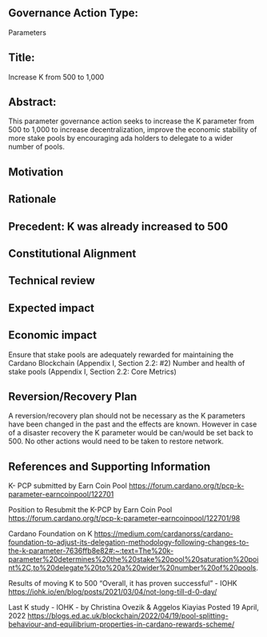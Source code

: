 
## Governance Action Type:
Parameters

## Title:
Increase K from 500 to 1,000

## Abstract:
This parameter governance action seeks to increase the K parameter from 500 to 1,000 to increase decentralization, improve the economic stability of more stake pools by encouraging ada holders to delegate to a wider number of pools.


## Motivation

## Rationale

## Precedent: K was already increased to 500

## Constitutional Alignment

## Technical review

## Expected impact

## Economic impact
Ensure that stake pools are adequately rewarded for maintaining the Cardano Blockchain (Appendix I, Section 2.2: #2) Number and health of stake pools (Appendix I, Section 2.2: Core Metrics)

## Reversion/Recovery Plan
A reversion/recovery plan should not be necessary as the K parameters have been changed in the past and the effects are known. However in case of a disaster recovery the K parameter would be can/would be set back to 500. No other actions would need to be taken to restore network.

## References and Supporting Information

K- PCP submitted by Earn Coin Pool 
https://forum.cardano.org/t/pcp-k-parameter-earncoinpool/122701

Position to Resubmit the K-PCP by Earn Coin Pool
https://forum.cardano.org/t/pcp-k-parameter-earncoinpool/122701/98

Cardano Foundation on K
https://medium.com/cardanorss/cardano-foundation-to-adjust-its-delegation-methodology-following-changes-to-the-k-parameter-7636ffb8e82#:~:text=The%20k-parameter%20determines%20the%20stake%20pool%20saturation%20point%2C,to%20delegate%20to%20a%20wider%20number%20of%20pools.

Results of moving K to 500 “Overall, it has proven successful” - IOHK
https://iohk.io/en/blog/posts/2021/03/04/not-long-till-d-0-day/

Last K study - IOHK - by Christina Ovezik & Aggelos Kiayias Posted 19 April, 2022
https://blogs.ed.ac.uk/blockchain/2022/04/19/pool-splitting-behaviour-and-equilibrium-properties-in-cardano-rewards-scheme/

